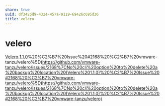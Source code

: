 ```yaml
---
share: true
uuid: df3425d9-432e-457a-9119-69426c695d36
title: velero
---
```

# velero
[Velero 1.1.0](/undefined)%20%C2%B7%20Issue%20#2168%20%C2%B7%20vmware-tanzu/velero%5D(https://github.com/vmware-tanzu/velero/issues/2168%7CNo%20cli%20option%20to%20delete%20a%20backup%20location%20(Velero%201.1.0)%20%C2%B7%20Issue%20#2168%20%C2%B7%20vmware-tanzu/velero%5D(https://github.com/vmware-tanzu/velero/issues/2168%7CNo%20cli%20option%20to%20delete%20a%20backup%20location%20(Velero%201.1.0)%20%C2%B7%20Issue%20#2168%20%C2%B7%20vmware-tanzu/velero)